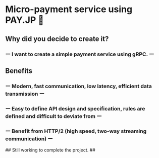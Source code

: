 # Micro-payment service using PAY.JP  :dragon: #

<span class="mgr-10"></span>

## Why did you decide to create it? ##
<h3><span class="mgr-10">ー   I want to create a simple payment service using gRPC.   ー</span></h3>

## Benefits ##
<h3>ー   Modern, fast communication, low latency, efficient data transmission   ー</h3>
<h3>ー   Easy to define API design and specification, rules are defined and difficult to deviate from   ー</h3>
<h3>ー   Benefit from HTTP/2 (high speed, two-way streaming communication)   ー</h3>
<span class="mgr-10"></span>
## Still working to complete the project. ##

